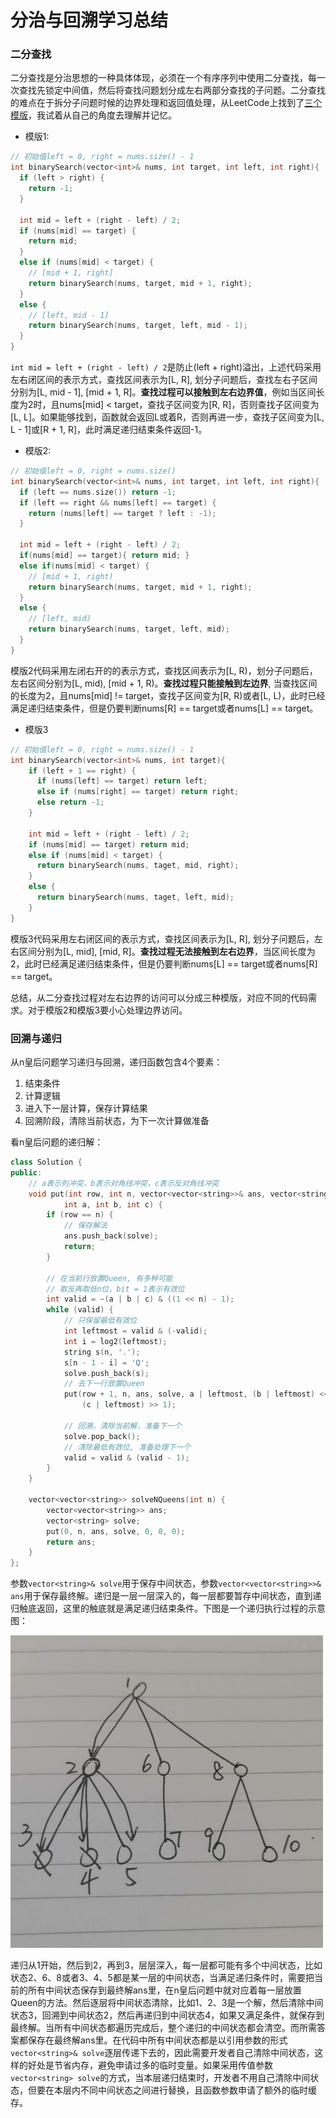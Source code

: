 # 分治与回溯学习总结
### 二分查找
二分查找是分治思想的一种具体体现，必须在一个有序序列中使用二分查找，每一次查找先锁定中间值，然后将查找问题划分成左右两部分查找的子问题。二分查找的难点在于拆分子问题时候的边界处理和返回值处理，从LeetCode上找到了[三个模版](https://leetcode-cn.com/explore/learn/card/binary-search/209/template-i/835/)，我试着从自己的角度去理解并记忆。
- 模版1:
```cpp
// 初始值left = 0, right = nums.size() - 1
int binarySearch(vector<int>& nums, int target, int left, int right){
  if (left > right) {
    return -1;
  }
  
  int mid = left + (right - left) / 2;
  if (nums[mid] == target) {
    return mid;
  }
  else if (nums[mid] < target) {
    // [mid + 1, right]
    return binarySearch(nums, target, mid + 1, right);
  }
  else {
    // [left, mid - 1]
    return binarySearch(nums, target, left, mid - 1);
  }
}
```
`int mid = left + (right - left) / 2`是防止(left + right)溢出，上述代码采用左右闭区间的表示方式，查找区间表示为[L, R], 划分子问题后，查找左右子区间分别为[L, mid - 1], [mid + 1, R]。**查找过程可以接触到左右边界值**，例如当区间长度为2时，且nums[mid] < target，查找子区间变为[R, R]，否则查找子区间变为[L, L]。如果能够找到，函数就会返回L或着R，否则再进一步，查找子区间变为[L, L - 1]或[R + 1, R]，此时满足递归结束条件返回-1。

- 模版2:
```cpp
// 初始值left = 0, right = nums.size()
int binarySearch(vector<int>& nums, int target, int left, int right){
  if (left == nums.size()) return -1;
  if (left == right && nums[left] == target) {
    return (nums[left] == target ? left : -1);
  }
  
  int mid = left + (right - left) / 2;
  if(nums[mid] == target){ return mid; }
  else if(nums[mid] < target) { 
    // [mid + 1, right)
    return binarySearch(nums, target, mid + 1, right);
  }
  else {
    // [left, mid)
    return binarySearch(nums, target, left, mid);
  }
}
```
模版2代码采用左闭右开的的表示方式，查找区间表示为[L, R)，划分子问题后，左右区间分别为[L, mid), [mid + 1, R)。**查找过程只能接触到左边界**, 当查找区间的长度为2，且nums[mid] != target，查找子区间变为[R, R)或者[L, L)，此时已经满足递归结束条件，但是仍要判断nums[R] == target或者nums[L] == target。

- 模版3
```cpp
// 初始值left = 0, right = nums.size() - 1
int binarySearch(vector<int>& nums, int target){
    if (left + 1 == right) {
      if (nums[left] == target) return left;
      else if (nums[right] == target) return right;
      else return -1;
    }
    
    int mid = left + (right - left) / 2;
    if (nums[mid] == target) return mid;
    else if (nums[mid] < target) {
      return binarySearch(nums, taget, mid, right);
    }
    else {
      return binarySearch(nums, taget, left, mid);
    }
}
```
模版3代码采用左右闭区间的表示方式，查找区间表示为[L, R], 划分子问题后，左右区间分别为[L, mid], [mid, R]。**查找过程无法接触到左右边界**，当区间长度为2，此时已经满足递归结束条件，但是仍要判断nums[L] == target或者nums[R] == target。 

总结，从二分查找过程对左右边界的访问可以分成三种模版，对应不同的代码需求。对于模版2和模版3要小心处理边界访问。

### 回溯与递归
从n皇后问题学习递归与回溯，递归函数包含4个要素：
1. 结束条件
2. 计算逻辑
3. 进入下一层计算，保存计算结果
4. 回溯阶段，清除当前状态，为下一次计算做准备

看n皇后问题的递归解：
```cpp
class Solution {
public:
    // a表示列冲突，b表示对角线冲突，c表示反对角线冲突
    void put(int row, int n, vector<vector<string>>& ans, vector<string>& solve, 
            int a, int b, int c) {
        if (row == n) {
            // 保存解法
            ans.push_back(solve);
            return;
        }

        // 在当前行放置Queen, 有多种可能
        // 取反再取低n位，bit = 1表示有效位
        int valid = ~(a | b | c) & ((1 << n) - 1);
        while (valid) {
            // 只保留最低有效位
            int leftmost = valid & (-valid);
            int i = log2(leftmost);
            string s(n, '.');
            s[n - 1 - i] = 'Q';
            solve.push_back(s);
            // 去下一行放置Queen
            put(row + 1, n, ans, solve, a | leftmost, (b | leftmost) << 1, 
                (c | leftmost) >> 1);
            
            // 回溯，清除当前解，准备下一个
            solve.pop_back();
            // 清除最低有效位, 准备处理下一个
            valid = valid & (valid - 1);
        }
    }

    vector<vector<string>> solveNQueens(int n) {
        vector<vector<string>> ans;
        vector<string> solve;
        put(0, n, ans, solve, 0, 0, 0);
        return ans;
    }
};
```

参数`vector<string>& solve`用于保存中间状态，参数`vector<vector<string>>& ans`用于保存最终解。递归是一层一层深入的，每一层都要暂存中间状态，直到递归触底返回，这里的触底就是满足递归结束条件。下图是一个递归执行过程的示意图：
  
<img src="https://github.com/lwdhw1987/algorithm009-class01/blob/master/Week_03/recursion.jpeg" width = "500" height = "500">
  
递归从1开始，然后到2，再到3，层层深入，每一层都可能有多个中间状态，比如状态2、6、8或者3、4、5都是某一层的中间状态，当满足递归条件时，需要把当前的所有中间状态保存到最终解ans里，在n皇后问题中就对应着每一层放置Queen的方法。然后逐层将中间状态清除，比如1、2、3是一个解，然后清除中间状态3，回溯到中间状态2，然后再递归到中间状态4，如果又满足条件，就保存到最终解。当所有中间状态都遍历完成后，整个递归的中间状态都会清空。而所需答案都保存在最终解ans里。在代码中所有中间状态都是以引用参数的形式`vector<string>& solve`逐层传递下去的，因此需要开发者自己清除中间状态，这样的好处是节省内存，避免申请过多的临时变量。如果采用传值参数`vector<string> solve`的方式，当本层递归结束时，开发者不用自己清除中间状态，但要在本层内不同中间状态之间进行替换，且函数参数申请了额外的临时缓存。
  
  
  
  



